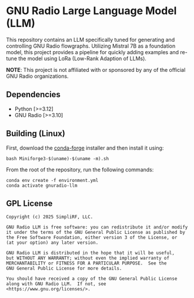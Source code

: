 # GNU Radio Large Language Model (LLM)

This repository contains an LLM specifically tuned for generating and controlling
GNU Radio flowgraphs. Utilizing Mistral 7B as a foundation model, this project
provides a pipeline for quickly adding examples and re-tune the model using LoRa
(Low-Rank Adaption of LLMs).

**NOTE**: This project is not affiliated with or sponsored by any of the
official GNU Radio organizations.

## Dependencies

* Python [>=3.12]
* GNU Radio [>=3.10]

## Building (Linux)

First, download the [conda-forge](https://conda-forge.org/download/)
installer and then install it using:
```
bash Miniforge3-$(uname)-$(uname -m).sh
```

From the root of the repository, run the following commands:
```
conda env create -f environment.yml
conda activate gnuradio-llm
```

## GPL License
```
Copyright (c) 2025 SimpliRF, LLC.

GNU Radio LLM is free software: you can redistribute it and/or modify
it under the terms of the GNU General Public License as published by
the Free Software Foundation, either version 3 of the License, or
(at your option) any later version.

GNU Radio LLM is distributed in the hope that it will be useful,
but WITHOUT ANY WARRANTY; without even the implied warranty of
MERCHANTABILITY or FITNESS FOR A PARTICULAR PURPOSE.  See the
GNU General Public License for more details.

You should have received a copy of the GNU General Public License
along with GNU Radio LLM.  If not, see <https://www.gnu.org/licenses/>.
```
